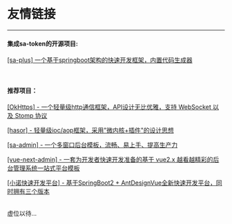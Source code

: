 # 友情链接

--- 

#### 集成sa-token的开源项目:

[[sa-plus] 一个基于springboot架构的快速开发框架，内置代码生成器](https://gitee.com/click33/sa-plus) 


<br>

#### 推荐项目：

[[OkHttps] - 一个轻量级http通信框架，API设计无比优雅，支持 WebSocket 以及 Stomp 协议](https://gitee.com/ejlchina-zhxu/okhttps) 

[[hasor] - 轻量级ioc/aop框架，采用"微内核+插件"的设计思想](https://gitee.com/zycgit/hasor) 

[[sa-admin] - 一个多窗口后台模板，流畅、易上手、提高生产力](https://gitee.com/ejlchina-zhxu/okhttps) 

[[vue-next-admin] - 一套为开发者快速开发准备的基于 vue2.x 越看越精彩的后台管理系统一站式平台模板](https://gitee.com/lyt-top/vue-admin-wonderful) 

[[小诺快速开发平台] - 基于SpringBoot2 + AntDesignVue全新快速开发平台，同时拥有三个版本](https://xiaonuo.vip/index#pricing)

<br>
虚位以待... 

